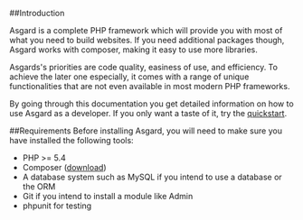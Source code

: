 <a name="introduction"></a>
##Introduction

Asgard is a complete PHP framework which will provide you with most of what you need to build websites. If you need additional packages though, Asgard works with composer, making it easy to use more libraries.

Asgards's priorities are code quality, easiness of use, and efficiency. To achieve the later one especially, it comes with a range of unique functionalities that are not even available in most modern PHP frameworks.

By going through this documentation you get detailed information on how to use Asgard as a developer. If you only want a taste of it, try the [quickstart](docs/quickstart).

<a name="requirements"></a>
##Requirements
Before installing Asgard, you will need to make sure you have installed the following tools:

* PHP >= 5.4
* Composer ([download](https://getcomposer.org/download/))
* A database system such as MySQL if you intend to use a database or the ORM
* Git if you intend to install a module like Admin
* phpunit for testing